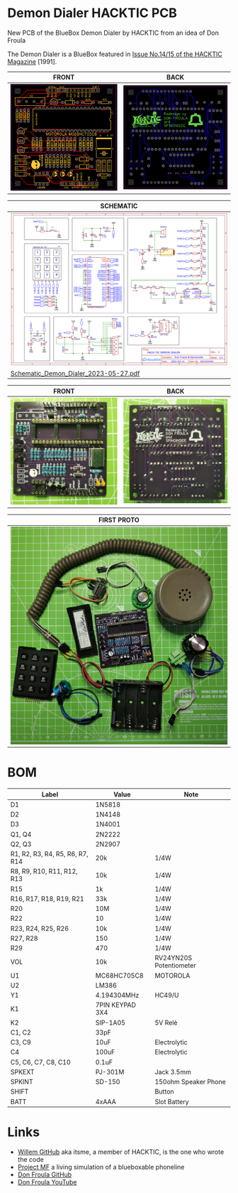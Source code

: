 # Demon Dialer HACKTIC PCB
New PCB of the BlueBox Demon Dialer by HACKTIC from an idea of Don Froula

The Demon Dialer is a BlueBox featured in [Issue No.14/15 of the HACKTIC Magazine](https://archive.org/details/hacktic-14-15_202105/page/48/mode/2up) [1991].


| FRONT  | BACK  |
| ------ | ----- |
| ![PCB_PCB_Demon Dialer V2_2023-05-27_FRONT.png](https://github.com/spinoinside/Demon_Dialer_HACKTIC_PCB/blob/main/images/PCB_Demon_Dialer_V2_2023-05-27_FRONT.png) | ![PCB_Demon_Dialer_V2_2023-05-27_BACK.png](https://github.com/spinoinside/Demon_Dialer_HACKTIC_PCB/blob/main/images/PCB_Demon_Dialer_V2_2023-05-27_BACK.png) |

| SCHEMATIC |
| --------- |
| ![Schematic_Demon_Dialer_2023-05-27.png](https://github.com/spinoinside/Demon_Dialer_HACKTIC_PCB/blob/main/schematic/Schematic_Demon_Dialer_2023-05-27.png) |
| [Schematic_Demon_Dialer_2023-05-27.pdf](https://github.com/spinoinside/Demon_Dialer_HACKTIC_PCB/blob/main/schematic/Schematic_Demon_Dialer_2023-05-27.pdf) |

| FRONT  | BACK  |
| ------ | ----- |
| ![PCB_assembled_FRONT.jpg](https://github.com/spinoinside/Demon_Dialer_HACKTIC_PCB/blob/main/images/PCB_assembled_FRONT.jpg) | ![`PCB_assembled_BACK.jpg`](https://github.com/spinoinside/Demon_Dialer_HACKTIC_PCB/blob/main/images/PCB_assembled_BACK.jpg) |

| FIRST PROTO |
| --------- |
| ![All_Parts.jpg](https://github.com/spinoinside/Demon_Dialer_HACKTIC_PCB/blob/main/images/All_Parts.jpg) |

# BOM

| Label | Value | Note |
| ----- | ----- | ---- |
| D1 | 1N5818 | |
| D2 | 1N4148 |  |
| D3 | 1N4001 |  |
| Q1, Q4 | 2N2222 |  |
| Q2, Q3 | 2N2907 |  |
| R1, R2, R3, R4, R5, R6, R7, R14 | 20k | 1/4W |
| R8,  R9, R10, R11, R12, R13 | 10k | 1/4W |
| R15 | 1k | 1/4W |
| R16, R17, R18, R19, R21 | 33k | 1/4W |
| R20 | 10M | 1/4W |
| R22 | 10 | 1/4W |
| R23, R24, R25, R26 | 10k | 1/4W |
| R27, R28 | 150 | 1/4W |
| R29 | 470 | 1/4W |
| VOL | 10k | RV24YN20S Potentiometer |
| U1 | MC68HC705C8 | MOTOROLA |
| U2 | LM386 |  |
| Y1 | 4.194304MHz | HC49/U |
| K1 | 7PIN KEYPAD 3X4 |  |
| K2 | SIP-1A05 | 5V Relè |
| C1, C2 | 33pF |  |
| C3, C9  | 10uF | Electrolytic |
| C4 | 100uF | Electrolytic |
| C5, C6, C7, C8, C10 | 0.1uF | |
| SPKEXT | PJ-301M | Jack 3.5mm |
| SPKINT | SD-150 | 150ohm Speaker Phone |
| SHIFT |  | Button |
| BATT | 4xAAA | Slot Battery |

# Links

 * [Willem GitHub](https://github.com/nlitsme/HACKTIC_demon_dialer) aka itsme, a member of HACKTIC, is the one who wrote the code
 * [Project MF](http://www.projectmf.org/) a living simulation of a blueboxable phoneline
 * [Don Froula GitHub](https://github.com/donfroula)
 * [Don Froula YouTube](https://m.youtube.com/user/df9999999999/videos)
 


